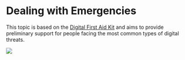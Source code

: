 # Dealing with Emergencies

This topic is based on the [Digital First Aid Kit](http://digitaldefenders.org/digitalfirstaid/) and aims to provide preliminary support for people facing the most common types of digital threats.

![](http://dummyimage.com/800x200/ddd/666.png&amp;text=Topic+banner)


